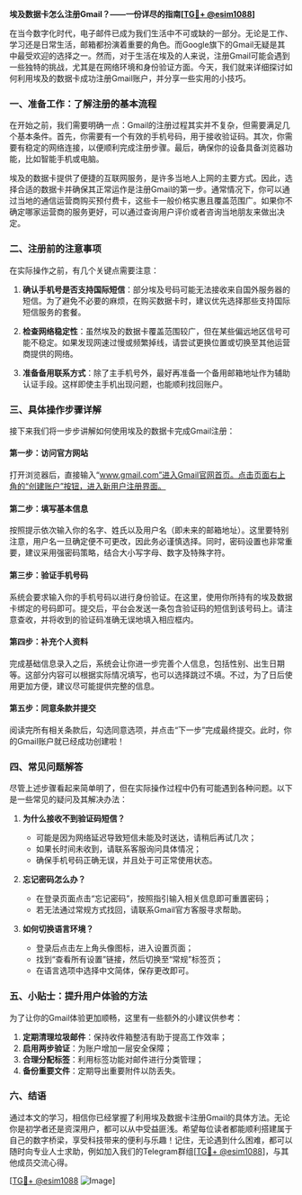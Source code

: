 **埃及数据卡怎么注册Gmail？——一份详尽的指南[[TG💪+ @esim1088](https://t.me/s/esim1088)]**

在当今数字化时代，电子邮件已成为我们生活中不可或缺的一部分。无论是工作、学习还是日常生活，邮箱都扮演着重要的角色。而Google旗下的Gmail无疑是其中最受欢迎的选择之一。然而，对于生活在埃及的人来说，注册Gmail可能会遇到一些独特的挑战，尤其是在网络环境和身份验证方面。今天，我们就来详细探讨如何利用埃及的数据卡成功注册Gmail账户，并分享一些实用的小技巧。

### 一、准备工作：了解注册的基本流程

在开始之前，我们需要明确一点：Gmail的注册过程其实并不复杂，但需要满足几个基本条件。首先，你需要有一个有效的手机号码，用于接收验证码。其次，你需要有稳定的网络连接，以便顺利完成注册步骤。最后，确保你的设备具备浏览器功能，比如智能手机或电脑。

埃及的数据卡提供了便捷的互联网服务，是许多当地人上网的主要方式。因此，选择合适的数据卡并确保其正常运作是注册Gmail的第一步。通常情况下，你可以通过当地的通信运营商购买预付费卡，这些卡一般价格实惠且覆盖范围广。如果你不确定哪家运营商的服务更好，可以通过查询用户评价或者咨询当地朋友来做出决定。

### 二、注册前的注意事项

在实际操作之前，有几个关键点需要注意：

1. **确认手机号是否支持国际短信**：部分埃及号码可能无法接收来自国外服务器的短信。为了避免不必要的麻烦，在购买数据卡时，建议优先选择那些支持国际短信服务的套餐。
   
2. **检查网络稳定性**：虽然埃及的数据卡覆盖范围较广，但在某些偏远地区信号可能不稳定。如果发现网速过慢或频繁掉线，请尝试更换位置或切换至其他运营商提供的网络。

3. **准备备用联系方式**：除了主手机号外，最好再准备一个备用邮箱地址作为辅助认证手段。这样即使主手机出现问题，也能顺利找回账户。

### 三、具体操作步骤详解

接下来我们将一步步讲解如何使用埃及的数据卡完成Gmail注册：

#### 第一步：访问官方网站
打开浏览器后，直接输入“www.gmail.com”进入Gmail官网首页。点击页面右上角的“创建账户”按钮，进入新用户注册界面。

#### 第二步：填写基本信息
按照提示依次输入你的名字、姓氏以及用户名（即未来的邮箱地址）。这里要特别注意，用户名一旦确定便不可更改，因此务必谨慎选择。同时，密码设置也非常重要，建议采用强密码策略，结合大小写字母、数字及特殊字符。

#### 第三步：验证手机号码
系统会要求输入你的手机号码以进行身份验证。在这里，使用你所持有的埃及数据卡绑定的号码即可。提交后，平台会发送一条包含验证码的短信到该号码上。请注意查收，并将收到的验证码准确无误地填入相应框内。

#### 第四步：补充个人资料
完成基础信息录入之后，系统会让你进一步完善个人信息，包括性别、出生日期等。这部分内容可以根据实际情况填写，也可以选择跳过不填。不过，为了日后使用更加方便，建议尽可能提供完整的信息。

#### 第五步：同意条款并提交
阅读完所有相关条款后，勾选同意选项，并点击“下一步”完成最终提交。此时，你的Gmail账户就已经成功创建啦！

### 四、常见问题解答

尽管上述步骤看起来简单明了，但在实际操作过程中仍有可能遇到各种问题。以下是一些常见的疑问及其解决办法：

1. **为什么接收不到验证码短信？**
   - 可能是因为网络延迟导致短信未能及时送达，请稍后再试几次；
   - 如果长时间未收到，请联系客服询问具体情况；
   - 确保手机号码正确无误，并且处于可正常使用状态。

2. **忘记密码怎么办？**
   - 在登录页面点击“忘记密码”，按照指引输入相关信息即可重置密码；
   - 若无法通过常规方式找回，请联系Gmail官方客服寻求帮助。

3. **如何切换语言环境？**
   - 登录后点击左上角头像图标，进入设置页面；
   - 找到“查看所有设置”链接，然后切换至“常规”标签页；
   - 在语言选项中选择中文简体，保存更改即可。

### 五、小贴士：提升用户体验的方法

为了让你的Gmail体验更加顺畅，这里有一些额外的小建议供参考：

1. **定期清理垃圾邮件**：保持收件箱整洁有助于提高工作效率；
2. **启用两步验证**：为账户增加一层安全保障；
3. **合理分配标签**：利用标签功能对邮件进行分类管理；
4. **备份重要文件**：定期导出重要附件以防丢失。

### 六、结语

通过本文的学习，相信你已经掌握了利用埃及数据卡注册Gmail的具体方法。无论你是初学者还是资深用户，都可以从中受益匪浅。希望每位读者都能顺利搭建属于自己的数字桥梁，享受科技带来的便利与乐趣！记住，无论遇到什么困难，都可以随时向专业人士求助，例如加入我们的Telegram群组[[TG💪+ @esim1088](https://t.me/s/esim1088)]，与其他成员交流心得。

[[TG💪+ @esim1088](https://t.me/s/esim1088) ![Image](https://i.postimg.cc/4NQfJmqS/Snipaste-2025-05-13-00-14-12.png)]